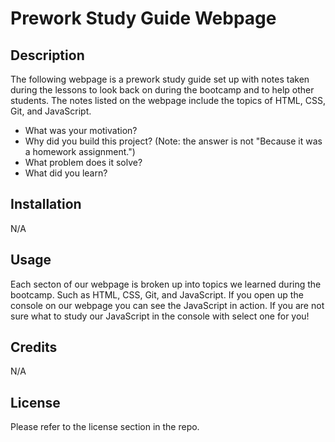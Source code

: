 # Prework Study Guide Webpage

## Description

The following webpage is a prework study guide set up with notes taken during the lessons to look back on during the bootcamp and to help other students. The notes listed on the webpage include the topics of HTML, CSS, Git, and JavaScript.

- What was your motivation?
- Why did you build this project? (Note: the answer is not "Because it was a homework assignment.")
- What problem does it solve?
- What did you learn?

## Installation

N/A

## Usage

Each secton of our webpage is broken up into topics we learned during the bootcamp. Such as HTML, CSS, Git, and JavaScript. If you open up the console on our webpage you can see the JavaScript in action. If you are not sure what to study our JavaScript in the console with select one for you!

## Credits

N/A

## License

Please refer to the license section in the repo.